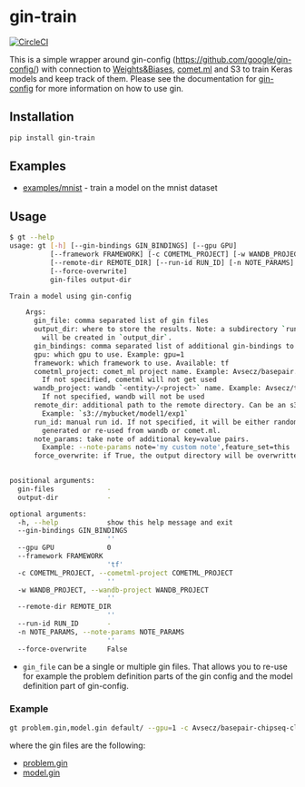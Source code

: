 # gin-train

[![CircleCI](https://circleci.com/gh/Avsecz/gin-train.svg?style=svg&circle-token=b2623a0886aaf8f679e8c2846d162d6bcd5c0c99)](https://circleci.com/gh/Avsecz/gin-train)

This is a simple wrapper around gin-config (https://github.com/google/gin-config/) with connection to [Weights&Biases](https://www.wandb.com/), [comet.ml](https://comet.ml) and S3 to train Keras models and keep track of them. Please see the documentation for [gin-config](https://github.com/google/gin-config) for more information on how to use gin.


## Installation

```bash
pip install gin-train
```

## Examples

- [examples/mnist](examples/mnist) - train a model on the mnist dataset

## Usage

```bash
$ gt --help
usage: gt [-h] [--gin-bindings GIN_BINDINGS] [--gpu GPU]
          [--framework FRAMEWORK] [-c COMETML_PROJECT] [-w WANDB_PROJECT]
          [--remote-dir REMOTE_DIR] [--run-id RUN_ID] [-n NOTE_PARAMS]
          [--force-overwrite]
          gin-files output-dir

Train a model using gin-config

    Args:
      gin_file: comma separated list of gin files
      output_dir: where to store the results. Note: a subdirectory `run_id`
        will be created in `output_dir`.
      gin_bindings: comma separated list of additional gin-bindings to use
      gpu: which gpu to use. Example: gpu=1
      framework: which framework to use. Available: tf
      cometml_project: comet_ml project name. Example: Avsecz/basepair.
        If not specified, cometml will not get used
      wandb_project: wandb `<entity>/<project>` name. Example: Avsecz/test.
        If not specified, wandb will not be used
      remote_dir: additional path to the remote directory. Can be an s3 path.
        Example: `s3://mybucket/model1/exp1`
      run_id: manual run id. If not specified, it will be either randomly
        generated or re-used from wandb or comet.ml.
      note_params: take note of additional key=value pairs.
        Example: --note-params note='my custom note',feature_set=this
      force_overwrite: if True, the output directory will be overwritten
    

positional arguments:
  gin-files             -
  output-dir            -

optional arguments:
  -h, --help            show this help message and exit
  --gin-bindings GIN_BINDINGS
                        ''
  --gpu GPU             0
  --framework FRAMEWORK
                        'tf'
  -c COMETML_PROJECT, --cometml-project COMETML_PROJECT
                        ''
  -w WANDB_PROJECT, --wandb-project WANDB_PROJECT
                        ''
  --remote-dir REMOTE_DIR
                        ''
  --run-id RUN_ID       -
  -n NOTE_PARAMS, --note-params NOTE_PARAMS
                        ''
  --force-overwrite     False
```

- `gin_file` can be a single or multiple gin files. That allows you to re-use for example the problem definition parts of the
gin config and the model definition part of gin-config.


### Example


```bash
gt problem.gin,model.gin default/ --gpu=1 -c Avsecz/basepair-chipseq-cls -f
```

where the gin files are the following:

- [problem.gin](examples/mnist/problem.gin)
- [model.gin](examples/mnist/model.gin)
